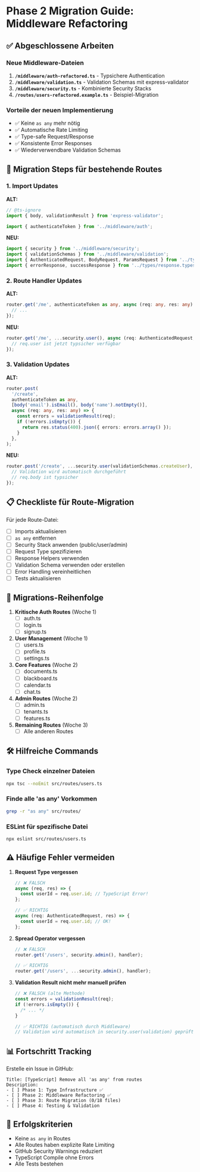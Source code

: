 # Phase 2 Migration Guide: Middleware Refactoring

## ✅ Abgeschlossene Arbeiten

### Neue Middleware-Dateien

1. **`/middleware/auth-refactored.ts`** - Typsichere Authentication
2. **`/middleware/validation.ts`** - Validation Schemas mit express-validator
3. **`/middleware/security.ts`** - Kombinierte Security Stacks
4. **`/routes/users-refactored.example.ts`** - Beispiel-Migration

### Vorteile der neuen Implementierung

- ✅ Keine `as any` mehr nötig
- ✅ Automatische Rate Limiting
- ✅ Type-safe Request/Response
- ✅ Konsistente Error Responses
- ✅ Wiederverwendbare Validation Schemas

## 🔄 Migration Steps für bestehende Routes

### 1. Import Updates

**ALT:**

```typescript
// @ts-ignore
import { body, validationResult } from 'express-validator';

import { authenticateToken } from '../middleware/auth';
```

**NEU:**

```typescript
import { security } from '../middleware/security';
import { validationSchemas } from '../middleware/validation';
import { AuthenticatedRequest, BodyRequest, ParamsRequest } from '../types';
import { errorResponse, successResponse } from '../types/response.types';
```

### 2. Route Handler Updates

**ALT:**

```typescript
router.get('/me', authenticateToken as any, async (req: any, res: any) => {
  // ...
});
```

**NEU:**

```typescript
router.get('/me', ...security.user(), async (req: AuthenticatedRequest, res) => {
  // req.user ist jetzt typsicher verfügbar
});
```

### 3. Validation Updates

**ALT:**

```typescript
router.post(
  '/create',
  authenticateToken as any,
  [body('email').isEmail(), body('name').notEmpty()],
  async (req: any, res: any) => {
    const errors = validationResult(req);
    if (!errors.isEmpty()) {
      return res.status(400).json({ errors: errors.array() });
    }
  },
);
```

**NEU:**

```typescript
router.post('/create', ...security.user(validationSchemas.createUser), async (req: BodyRequest<CreateUserDto>, res) => {
  // Validation wird automatisch durchgeführt
  // req.body ist typsicher
});
```

## 📋 Checkliste für Route-Migration

Für jede Route-Datei:

- [ ] Imports aktualisieren
- [ ] `as any` entfernen
- [ ] Security Stack anwenden (public/user/admin)
- [ ] Request Type spezifizieren
- [ ] Response Helpers verwenden
- [ ] Validation Schema verwenden oder erstellen
- [ ] Error Handling vereinheitlichen
- [ ] Tests aktualisieren

## 🚀 Migrations-Reihenfolge

1. **Kritische Auth Routes** (Woche 1)
   - [ ] auth.ts
   - [ ] login.ts
   - [ ] signup.ts

2. **User Management** (Woche 1)
   - [ ] users.ts
   - [ ] profile.ts
   - [ ] settings.ts

3. **Core Features** (Woche 2)
   - [ ] documents.ts
   - [ ] blackboard.ts
   - [ ] calendar.ts
   - [ ] chat.ts

4. **Admin Routes** (Woche 2)
   - [ ] admin.ts
   - [ ] tenants.ts
   - [ ] features.ts

5. **Remaining Routes** (Woche 3)
   - [ ] Alle anderen Routes

## 🛠️ Hilfreiche Commands

### Type Check einzelner Dateien

```bash
npx tsc --noEmit src/routes/users.ts
```

### Finde alle 'as any' Vorkommen

```bash
grep -r "as any" src/routes/
```

### ESLint für spezifische Datei

```bash
npx eslint src/routes/users.ts
```

## ⚠️ Häufige Fehler vermeiden

1. **Request Type vergessen**

   ```typescript
   // ❌ FALSCH
   async (req, res) => {
     const userId = req.user.id; // TypeScript Error!
   };

   // ✅ RICHTIG
   async (req: AuthenticatedRequest, res) => {
     const userId = req.user.id; // OK!
   };
   ```

2. **Spread Operator vergessen**

   ```typescript
   // ❌ FALSCH
   router.get('/users', security.admin(), handler);

   // ✅ RICHTIG
   router.get('/users', ...security.admin(), handler);
   ```

3. **Validation Result nicht mehr manuell prüfen**

   ```typescript
   // ❌ FALSCH (alte Methode)
   const errors = validationResult(req);
   if (!errors.isEmpty()) {
     /* ... */
   }

   // ✅ RICHTIG (automatisch durch Middleware)
   // Validation wird automatisch in security.user(validation) geprüft
   ```

## 📊 Fortschritt Tracking

Erstelle ein Issue in GitHub:

```
Title: [TypeScript] Remove all 'as any' from routes
Description:
- [ ] Phase 1: Type Infrastructure ✅
- [ ] Phase 2: Middleware Refactoring ✅
- [ ] Phase 3: Route Migration (0/18 files)
- [ ] Phase 4: Testing & Validation
```

## 🎯 Erfolgskriterien

- Keine `as any` in Routes
- Alle Routes haben explizite Rate Limiting
- GitHub Security Warnings reduziert
- TypeScript Compile ohne Errors
- Alle Tests bestehen
